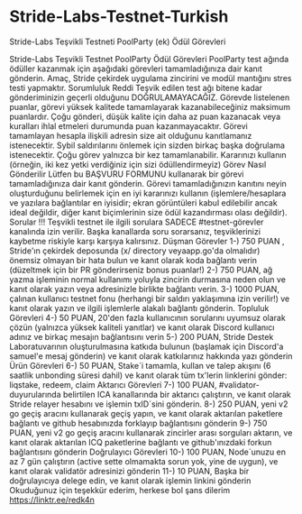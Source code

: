 # Stride-Labs-Testnet-Turkish
Stride-Labs Teşvikli Testneti PoolParty (ek) Ödül Görevleri 


Stride-Labs Teşvikli Testnet PoolParty Ödül Görevleri
PoolParty test ağında ödüller kazanmak için aşağıdaki görevleri tamamladığınıza dair kanıt gönderin. Amaç, Stride çekirdek uygulama zincirini ve modül mantığını stres testi yapmaktır.
Sorumluluk Reddi
Teşvik edilen test ağı bitene kadar gönderiminizin geçerli olduğunu DOĞRULAMAYACAĞIZ.
Görevde listelenen puanlar, görevi yüksek kalitede tamamlayarak kazanabileceğiniz maksimum puanlardır. Çoğu gönderi, düşük kalite için daha az puan kazanacak veya kuralları ihlal etmeleri durumunda puan kazanmayacaktır.
Görevi tamamlayan hesapla ilişkili adresin size ait olduğunu kanıtlamanız istenecektir.
Sybil saldırılarını önlemek için sizden birkaç başka doğrulama istenecektir.
Çoğu görev yalnızca bir kez tamamlanabilir. Kararınızı kullanın (örneğin, iki kez yetki verdiğiniz için sizi ödüllendirmeyiz)
Görev Nasıl Gönderilir
Lütfen bu BAŞVURU FORMUNU kullanarak bir görevi tamamladığınıza dair kanıt gönderin.
Görevi tamamladığınızın kanıtını neyin oluşturduğunu belirlemek için en iyi kararınızı kullanın (işlemlere/hesaplara ve yazılara bağlantılar en iyisidir; ekran görüntüleri kabul edilebilir ancak ideal değildir, diğer kanıt biçimlerinin size ödül kazandırması olası değildir).
Sorular !!!
Teşvikli testnet ile ilgili sorulara SADECE #testnet-görevler kanalında izin verilir. Başka kanallarda soru sorarsanız, teşviklerinizi kaybetme riskiyle karşı karşıya kalırsınız.
Düşman Görevler
1-) 750 PUAN , Stride'ın çekirdek deposunda (x/ directory veyaapp.go'da olmalıdır) önemsiz olmayan bir hata bulun ve kanıt olarak koda bağlantı verin (düzeltmek için bir PR gönderirseniz bonus puanlar!)
2-) 750 PUAN, ağ yazma işleminin normal kullanımı yoluyla zincirin durmasına neden olun ve kanıt olarak yazın veya adresinizle birlikte bağlantı verin.
3-) 1000 PUAN, çalınan kullanıcı testnet fonu (herhangi bir saldırı yaklaşımına izin verilir!) ve kanıt olarak yazın ve ilgili işlemlerle alakalı bağlantı gönderin.
Topluluk Görevleri
4-) 50 PUAN, 20'den fazla kullanıcının sorularını uyumsuz olarak çözün (yalnızca yüksek kaliteli yanıtlar) ve kanıt olarak Discord kullanıcı adınız ve birkaç mesajın bağlantısını verin
5-) 200 PUAN, Stride Destek Laboratuvarının oluşturulmasına katkıda bulunun (başlamak için Discord'a samuel'e mesaj gönderin) ve kanıt olarak katkılarınız hakkında yazı gönderin
Ürün Görevleri
6-) 50 PUAN, Stake´i tamamla, kullan ve talep akışını (6 saatlik unbonding süresi dahil) ve kanıt olarak tüm tx'lerin linklerini gönder: liqstake, redeem, claim
Aktarıcı Görevleri
7-) 100 PUAN, #validator-duyurularında belirtilen ICA kanallarında bir aktarıcı çalıştırın, ve kanıt olarak Stride relayer hesabını ve işlemin txID´sini gönderin.
8-) 250 PUAN, yeni v2 go geçiş aracını kullanarak geçiş yapın, ve kanıt olarak aktarılan paketlere bağlantı ve github hesabınızda forklayıp bağlantısını gönderin
9-) 750 PUAN, yeni v2 go geçiş aracını kullanarak zincirler arası sorguları aktarın, ve kanıt olarak aktarılan ICQ paketlerine bağlantı ve github'ınızdaki forkun bağlantısını gönderin
Doğrulayıcı Görevleri
10-) 100 PUAN, Node´unuzu en az 7 gün çalıştırın (active sette olmamakta sorun yok, yine de uygun), ve kanıt olarak validatör adresinizi gönderin
11-) 10 PUAN, Başka bir doğrulayıcıya delege edin, ve kanıt olarak işlemin linkini gönderin
Okuduğunuz için teşekkür ederim, herkese bol şans dilerim
https://linktr.ee/redk4n
